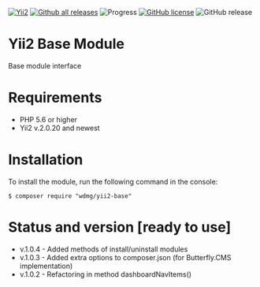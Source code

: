 [![Yii2](https://img.shields.io/badge/required-Yii2_v2.0.20-blue.svg)](https://packagist.org/packages/yiisoft/yii2)
[![Github all releases](https://img.shields.io/github/downloads/wdmg/yii2-base/total.svg)](https://GitHub.com/wdmg/yii2-base/releases/)
![Progress](https://img.shields.io/badge/progress-ready_to_use-green.svg)
[![GitHub license](https://img.shields.io/github/license/wdmg/yii2-base.svg)](https://github.com/wdmg/yii2-base/blob/master/LICENSE)
![GitHub release](https://img.shields.io/github/release/wdmg/yii2-base/all.svg)

# Yii2 Base Module
Base module interface

# Requirements 
* PHP 5.6 or higher
* Yii2 v.2.0.20 and newest

# Installation
To install the module, run the following command in the console:

`$ composer require "wdmg/yii2-base"`

# Status and version [ready to use]
* v.1.0.4 - Added methods of install/uninstall modules
* v.1.0.3 - Added extra options to composer.json (for Butterfly.CMS implementation)
* v.1.0.2 - Refactoring in method dashboardNavItems()
